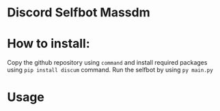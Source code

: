# Discord Selfbot Massdm

# How to install:

Copy the github repository using `command` and install required packages using `pip install discum` command. Run the selfbot by using `py main.py`

# Usage
